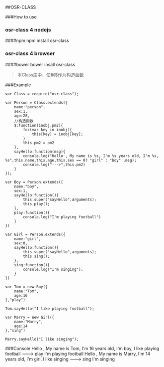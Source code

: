 ##OSR-CLASS

###How to use

### osr-class 4 nodejs
####npm
	npm install osr-class

### osr-class 4 browser
####bower
	bower insall osr-class

>本Class库中，使用$作为构造函数

###Example
	
	var Class = require("osr-class");
	
	var Person = Class.extends({
		name:"person",
		sex:1,
		age:28,
		//构造函数
		$:function(inobj,pm2){
			for(var key in inobj){
				this[key] = inobj[key];
			}
			this.pm2 = pm2
		},
		sayHello:function(msg){
			console.log("Hello , My name is %s, I'm %s years old, I'm %s, %s",this.name,this.age,this.sex == 0? "girl" : "boy" ,msg);
			console.log("--->",this.pm2)
		}
	});
	
	var Boy = Person.extends({
		name:"boy",
		sex:1,
		sayHello:function(){
			this.super("sayHello",arguments);
			this.play();
		},
		play:function(){
			console.log("I'm playing football")
		}
	})
	
	var Girl = Person.extends({
		name:"girl",
		sex:0,
		sayHello:function(){
			this.super("sayHello",arguments);
			this.sing();
		},
		sing:function(){
			console.log("I'm singing");
		}
	})
	
	var Tom = new Boy({
		name:"Tom",
		age:16
	},"play")
	
	Tom.sayHello("I like playing football");
	
	var Marry = new Girl({
		name:"Marry",
		age:14
	},"sing")
	
	Marry.sayHello("I like singing");

###Console
	Hello , My name is Tom, I'm 16 years old, I'm boy, I like playing football
	---> play
	I'm playing football
	Hello , My name is Marry, I'm 14 years old, I'm girl, I like singing
	---> sing
	I'm singing
